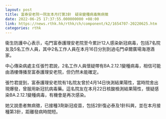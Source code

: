 ```yaml
---
layout: post
title: 富泰安老院一院友本月打第3針　疑染變種病毒無病徵
date: 2022-06-25 17:37:55.000000000 +08:00
link: https://news.rthk.hk/rthk/ch/component/k2/1654707-20220625.htm
categories: rthk
---
```


衞生防護中心表示，屯門富泰護理安老院至今累計12人感染新冠病毒，包括7名院友及5名工作人員，其中2名工作人員在本月16日分別到過屯門卓爾廣場海港酒家。

中心傳染病處主任張竹君說，2名工作人員懷疑帶有BA.2.12.1變種病毒，相信可能由酒樓傳播至富泰護理安老院，但仍然未能確定。

張竹君提到，富泰護理安老院有1名院友曾於4月14日快測結果陽性，當時院舍出現爆發，曾服用新冠抗病毒藥。這名院友在本月22日核酸檢測結果陽性，懷疑感染BA.2.12.1變種病毒，有機會是再次感染。

她又說患者無病徵，已接種3劑新冠疫苗，包括2針復必泰及1針科興，並在本月接種第3針，距離發病時間短。
